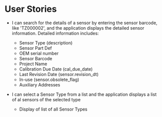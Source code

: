 # User Stories

- I can search for the details of a sensor by entering the sensor barcode, like 'TZ000002', and the application displays the detailed sensor information. Detailed information includes: 
    - Sensor Type (description)
    - Sensor Part Def
    - OEM serial number
    - Sensor Barcode
    - Project Name
    - Calibration Due Date (cal_due_date)
    - Last Revision Date (sensor.revision_dt)
    - In-use (sensor.obsolete_flag)
    - Auxiliary Addresses  

- I can select a Sensor Type from a list and the application displays a list of al sensors of the selected type
    - Display of list of all Sensor Types